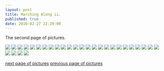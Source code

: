 ```yaml
---
layout: post
title: Marching Along ii.
published: true
date: 2016-02-27 22:29:00
---
```


The second page of pictures.

![](https://dl.dropboxusercontent.com/u/72656879/Theo/Sets21Favorites/DSCF11680.JPG)
![](https://dl.dropboxusercontent.com/u/72656879/Theo/Sets21Favorites/DSCF11764.JPG)
![](https://dl.dropboxusercontent.com/u/72656879/Theo/Sets21Favorites/DSCF11767.JPG)
![](https://dl.dropboxusercontent.com/u/72656879/Theo/Sets21Favorites/DSCF11779.JPG)
![](https://dl.dropboxusercontent.com/u/72656879/Theo/Sets21Favorites/DSCF11785.JPG)
![](https://dl.dropboxusercontent.com/u/72656879/Theo/Sets21Favorites/DSCF11790.JPG)
![](https://dl.dropboxusercontent.com/u/72656879/Theo/Sets21Favorites/DSCF11838.JPG)
![](https://dl.dropboxusercontent.com/u/72656879/Theo/Sets21Favorites/DSCF11865.JPG)
![](https://dl.dropboxusercontent.com/u/72656879/Theo/Sets21Favorites/DSCF11884.JPG)
![](https://dl.dropboxusercontent.com/u/72656879/Theo/Sets21Favorites/DSCF11891.JPG)
![](https://dl.dropboxusercontent.com/u/72656879/Theo/Sets21Favorites/DSCF11902.JPG)
![](https://dl.dropboxusercontent.com/u/72656879/Theo/Sets21Favorites/DSCF11919.JPG)
![](https://dl.dropboxusercontent.com/u/72656879/Theo/Sets21Favorites/DSCF11930.JPG)
![](https://dl.dropboxusercontent.com/u/72656879/Theo/Sets21Favorites/DSCF11931.JPG)
![](https://dl.dropboxusercontent.com/u/72656879/Theo/Sets22Favorites/DSCF11937.JPG)
![](https://dl.dropboxusercontent.com/u/72656879/Theo/Sets22Favorites/DSCF11961.JPG)
![](https://dl.dropboxusercontent.com/u/72656879/Theo/Sets22Favorites/DSCF11965.JPG)
![](https://dl.dropboxusercontent.com/u/72656879/Theo/Sets22Favorites/DSCF11992.JPG)
![](https://dl.dropboxusercontent.com/u/72656879/Theo/Sets22Favorites/DSCF11998.JPG)
![](https://dl.dropboxusercontent.com/u/72656879/Theo/Sets22Favorites/DSCF12013.JPG)
![](https://dl.dropboxusercontent.com/u/72656879/Theo/Sets22Favorites/DSCF12036.JPG)
![](https://dl.dropboxusercontent.com/u/72656879/Theo/Sets22Favorites/DSCF12056.JPG)
![](https://dl.dropboxusercontent.com/u/72656879/Theo/Sets22Favorites/DSCF12058.JPG)
![](https://dl.dropboxusercontent.com/u/72656879/Theo/Sets22Favorites/DSCF12076.JPG)
![](https://dl.dropboxusercontent.com/u/72656879/Theo/Sets22Favorites/DSCF12112.JPG)
![](https://dl.dropboxusercontent.com/u/72656879/Theo/Sets22Favorites/DSCF12125.JPG)
![](https://dl.dropboxusercontent.com/u/72656879/Theo/Sets22Favorites/DSCF12134.JPG)
![](https://dl.dropboxusercontent.com/u/72656879/Theo/Sets22Favorites/DSCF12190.JPG)
![](https://dl.dropboxusercontent.com/u/72656879/Theo/Sets22Favorites/DSCF12199.JPG)

[next page of pictures](http://www.teamrubin.us/marching-along-iii/)
[previous page of pictures](http://www.teamrubin.us/marching-along-i/)
